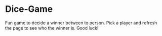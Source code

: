 # Dice-Game
Fun game to decide a winner between to person.
Pick a player and refresh the page to see who the winner is. Good luck!